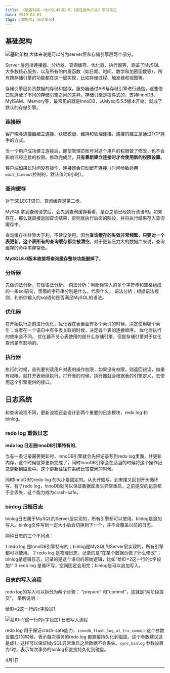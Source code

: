 ```yaml
---
title: 《极客时间--MySQL45讲》和《高性能MySQL》学习笔记
date: 2019-04-01
tags: [数据库, 阅读笔记]
---
```


## 基础架构

![基础架构](/blog-img/2019040101.png)
大体来说是可以分为server层和存储引擎层两个部分。

Server 层包括连接器、分析器、查询缓存、优化器、执行器等，涵盖了MySQL 大多数核心服务，以及所有的内置函数（如日期、时间、数学和加密函数等），所有跨存储引擎的功能都在这一层实现，比如存储过程、触发器和视图等。

<!--more-->

存储引擎层负责数据的存储和提取，服务器通过API与存储引擎进行通信，这些借口就屏蔽了不同的存储引擎之间的差异。存储引擎是插件式的，支持InnoDB、MyISAM、Memory等，最常见的就是InnoDB，从Mysql5.5.5版本开始，就成了默认的存储引擎。

### 连接器

客户端与连接器建立连接、获取权限、维持和管理连接。连接的建立是通过TCP握手的方式。

当一个用户成功建立连接后，即使管理员账号对这个用户的权限做了修改，也不会影响已经连接的权限。修改完成后，**只有重新建立连接时才会使用新的权限设置**。

客户端如果长时间没有操作，连接器会自动断开连接（时间参数适用`wait_timeout`控制的，默认值时8小时）。

### 查询缓存

对于SELECT语句，查询缓存是第二步。

MySQL拿到查询请求后，会先到查询缓存看看，是否之前已经执行该语句。如果存在，那么就直接返回查询结果，否则就执行后面的阶段，并将执行结果存入查询缓存中。

查询缓存往往弊大于利，不建议使用。因为**查询缓存的失效非常频繁，只要对一个表更新，这个表所有的查询缓存都会被清空**。对于更新压力大的数据库来说，查询缓存的命中率非常低。

**MySQL8.0版本直接将查询缓存整块功能删掉了**。

### 分析器

先做词法分析，在做语法分析。
词法分析：判断你输入的多个字符串和空格组成的一条sql语句，里面的字符串分别是什么，代表什么。
语法分析：根据语法规则，判断你输入的sql语句是否满足MySQL的语法。

### 优化器

在开始执行之前进行优化，优化器在表里面有多个索引的时候，决定使用哪个索引；或者在一个语句中有多表关联的时候，决定各个表的连接顺序。
优化后执行的效率会不同。
优化器不关心表使用的是什么存储引擎，但是存储引擎对于优化查询是有影响的。

### 执行器

执行的时候，首先要判读用户对表的操作权限，如果没有权限，则返回错误，如果有权限，就打开表继续执行，打开表的时候，执行器就会根据表的引擎定义，去使用这个引擎提供的接口。

## 日志系统
和查询流程不同，更新流程还会设计到两个重要的日志模块，redo log 和binlog。

### redo log 重做日志

**redo log 日志是InnoDB引擎特有的**。

当有一条记录需要更新时，InnoDB引擎就会先把记录写到redo log里面，并更新内存，这个时候就算更新完成了，同时InnoDB引擎会在适当的时候将这个操作记录更新到磁盘中。这个更新往往在系统比较空闲的时候。

同时InnoDB的redo log 的大小是固定的。从头开始写，到末尾又回到开头循环写。有了redo log，InnoDB就可以保证数据库发生异常重启，之前提交的记录都不会丢失，这个能力成为crash-safe。

### binlog 归档日志

binlog日志属于MySQL的Server层实现的，所有引擎都可以使用。binlog是追加写入。binlog文件写到一定大小后会切换到下一个，并不会覆盖以前的日志。

两种日志的三个不同点：

1 redo log 是InnoDB引擎特有的；binlog是MySQL的Server层实现的，所有引擎都可以使用。
2 redo log 是物理日志，记录的是“在某个数据页做了什么修改”；binlog是逻辑日志，记录的是这个语句的原始逻辑，比如“给ID=2这一行的c字段加1”
3 redo log 是循环写，空间固定会用完；binlog是可以追加写入。

### 日志的写入流程

redo log的写入可以拆分为两个步骤： “prepare” 和“commit”，这就是“两阶段提交”。
举例说明：

给ID=2这一行的c字段加1

![给ID=2这一行的c字段加1 日志写入流程](/blog-img/2019040102.png)

redo log 用于保证crash-safe能力，`innodb_flush_log_at_trx_commit` 这个参数设置成1的时候，表示每次事务的redo log 都直接持久化到磁盘。这个参数建议这是成1，这样可以保证MySQL异常重启之后数据不会丢失。`sync_binlog` 参数设置为1时，表示每次事务的binlog都直接持久化到磁盘。

4月1日
- - - -
